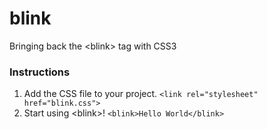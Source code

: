 blink
=====

Bringing back the &lt;blink> tag with CSS3

### Instructions

1. Add the CSS file to your project. `<link rel="stylesheet" href="blink.css">`
2. Start using &lt;blink>! `<blink>Hello World</blink>`
